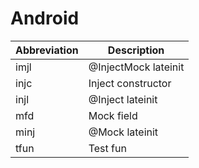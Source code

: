 # Android

| Abbreviation | Description |
| --- | --- |
| imjl | @InjectMock lateinit |
| injc | Inject constructor |
| injl | @Inject lateinit |
| mfd | Mock field |
| minj | @Mock lateinit |
| tfun | Test fun |
